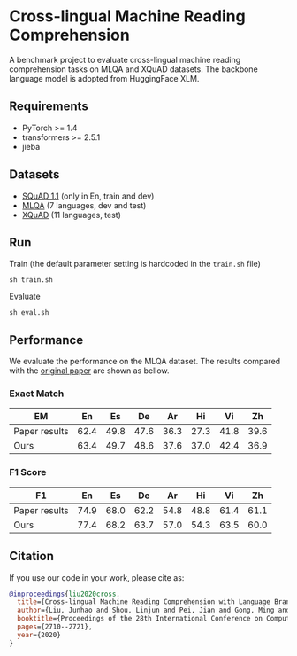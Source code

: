 # Cross-lingual Machine Reading Comprehension

A benchmark project to evaluate cross-lingual machine reading comprehension tasks on MLQA and XQuAD datasets. The backbone language model is adopted from HuggingFace XLM.


## Requirements

- PyTorch >= 1.4
- transformers >= 2.5.1
- jieba


## Datasets

- [SQuAD 1.1](https://github.com/rajpurkar/SQuAD-explorer/tree/master/dataset) (only in En, train and dev)
- [MLQA](https://github.com/facebookresearch/MLQA) (7 languages, dev and test)
- [XQuAD](https://github.com/deepmind/xquad) (11 languages, test)


## Run

Train (the default parameter setting is hardcoded in the `train.sh` file)

```
sh train.sh
```

Evaluate
```
sh eval.sh
```


## Performance

We evaluate the performance on the MLQA dataset. The results compared with the [original paper](https://arxiv.org/abs/1910.07475) are shown as bellow.

### Exact Match

| EM | En | Es | De | Ar | Hi | Vi | Zh |
| -- | -- | -- | -- | -- | -- | -- | -- |
| Paper results | 62.4 | 49.8 | 47.6 | 36.3 | 27.3 | 41.8 | 39.6 |
| Ours | 63.4 | 49.7 | 48.6 | 37.6 | 37.0 | 42.4 | 36.9 |

### F1 Score
| F1 | En | Es | De | Ar | Hi | Vi | Zh |
| -- | -- | -- | -- | -- | -- | -- | -- |
| Paper results | 74.9 | 68.0 | 62.2 | 54.8 | 48.8 | 61.4 | 61.1 |
| Ours | 77.4 | 68.2 | 63.7 | 57.0 | 54.3 | 63.5 | 60.0 |


## Citation

If you use our code in your work, please cite as:

```bibtex
@inproceedings{liu2020cross,
  title={Cross-lingual Machine Reading Comprehension with Language Branch Knowledge Distillation},
  author={Liu, Junhao and Shou, Linjun and Pei, Jian and Gong, Ming and Yang, Min and Jiang, Daxin},
  booktitle={Proceedings of the 28th International Conference on Computational Linguistics},
  pages={2710--2721},
  year={2020}
}
```
